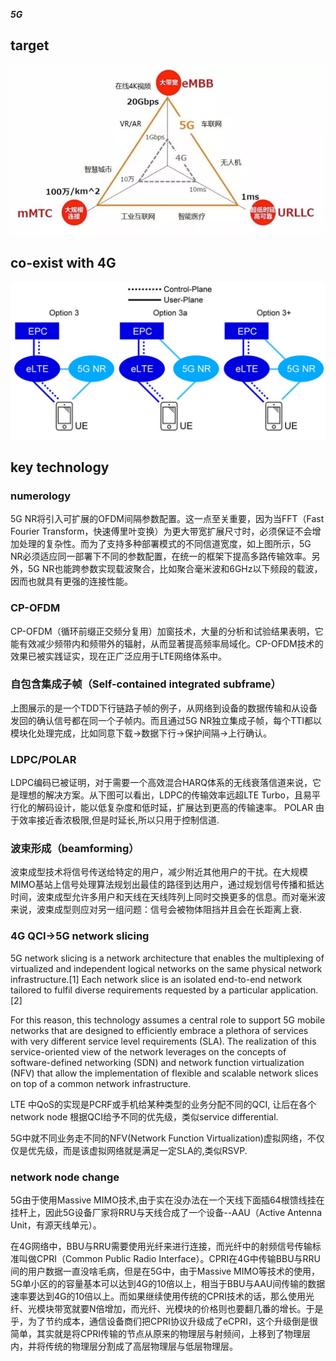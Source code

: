 ***5G*** 
## target
![tbd](images/scenarios.jpg)
## co-exist with 4G
![tbd](images/option_3x.jpg)
## key technology
### numerology
5G NR将引入可扩展的OFDM间隔参数配置。这一点至关重要，因为当FFT（Fast Fourier Transform，快速傅里叶变换）为更大带宽扩展尺寸时，必须保证不会增加处理的复杂性。而为了支持多种部署模式的不同信道宽度，如上图所示，5G NR必须适应同一部署下不同的参数配置，在统一的框架下提高多路传输效率。另外，5G NR也能跨参数实现载波聚合，比如聚合毫米波和6GHz以下频段的载波，因而也就具有更强的连接性能。

### CP-OFDM
CP-OFDM（循环前缀正交频分复用）加窗技术，大量的分析和试验结果表明，它能有效减少频带内和频带外的辐射，从而显著提高频率局域化。CP-OFDM技术的效果已被实践证实，现在正广泛应用于LTE网络体系中。

### 自包含集成子帧（Self-contained integrated subframe）
上图展示的是一个TDD下行链路子帧的例子，从网络到设备的数据传输和从设备发回的确认信号都在同一个子帧内。而且通过5G NR独立集成子帧，每个TTI都以模块化处理完成，比如同意下载→数据下行→保护间隔→上行确认。

### LDPC/POLAR
LDPC编码已被证明，对于需要一个高效混合HARQ体系的无线衰落信道来说，它是理想的解决方案。从下图可以看出，LDPC的传输效率远超LTE Turbo，且易平行化的解码设计，能以低复杂度和低时延，扩展达到更高的传输速率。
POLAR 由于效率接近香浓极限,但是时延长,所以只用于控制信道.

### 波束形成（beamforming）
波束成型技术将信号传送给特定的用户，减少附近其他用户的干扰。在大规模MIMO基站上信号处理算法规划出最佳的路径到达用户，通过规划信号传播和抵达时间，波束成型允许多用户和天线在天线阵列上同时交换更多的信息。而对毫米波来说，波束成型则应对另一组问题：信号会被物体阻挡并且会在长距离上衰.

### 4G QCI->5G network slicing
5G network slicing is a network architecture that enables the multiplexing of virtualized and independent logical networks on the same physical network infrastructure.[1] Each network slice is an isolated end-to-end network tailored to fulfil diverse requirements requested by a particular application.[2]

For this reason, this technology assumes a central role to support 5G mobile networks that are designed to efficiently embrace a plethora of services with very different service level requirements (SLA). The realization of this service-oriented view of the network leverages on the concepts of software-defined networking (SDN) and network function virtualization (NFV) that allow the implementation of flexible and scalable network slices on top of a common network infrastructure.

LTE 中QoS的实现是PCRF或手机给某种类型的业务分配不同的QCI, 让后在各个network node 根据QCI给予不同的优先级，类似service differential.

5G中就不同业务走不同的NFV(Network Function Virtualization)虚拟网络，不仅仅是优先级，而是该虚拟网络就是满足一定SLA的,类似RSVP.

### network node change

5G由于使用Massive MIMO技术,由于实在没办法在一个天线下面插64根馈线挂在挂杆上，因此5G设备厂家将RRU与天线合成了一个设备--AAU（Active Antenna Unit，有源天线单元）。

在4G网络中，BBU与RRU需要使用光纤来进行连接，而光纤中的射频信号传输标准叫做CPRI（Common Public Radio Interface）。CPRI在4G中传输BBU与RRU间的用户数据一直没啥毛病，但是在5G中，由于Massive MIMO等技术的使用，5G单小区的的容量基本可以达到4G的10倍以上，相当于BBU与AAU间传输的数据速率要达到4G的10倍以上。而如果继续使用传统的CPRI技术的话，那么使用光纤、光模块带宽就要N倍增加，而光纤、光模块的价格则也要翻几番的增长。于是乎，为了节约成本，通信设备商们把CPRI协议升级成了eCPRI，这个升级倒是很简单，其实就是将CPRI传输的节点从原来的物理层与射频间，上移到了物理层内，并将传统的物理层分割成了高层物理层与低层物理层。
